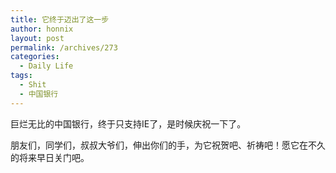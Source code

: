```yaml
---
title: 它终于迈出了这一步
author: honnix
layout: post
permalink: /archives/273
categories:
  - Daily Life
tags:
  - Shit
  - 中国银行
---
```

巨烂无比的中国银行，终于只支持IE了，是时候庆祝一下了。

朋友们，同学们，叔叔大爷们，伸出你们的手，为它祝贺吧、祈祷吧！愿它在不久的将来早日关门吧。